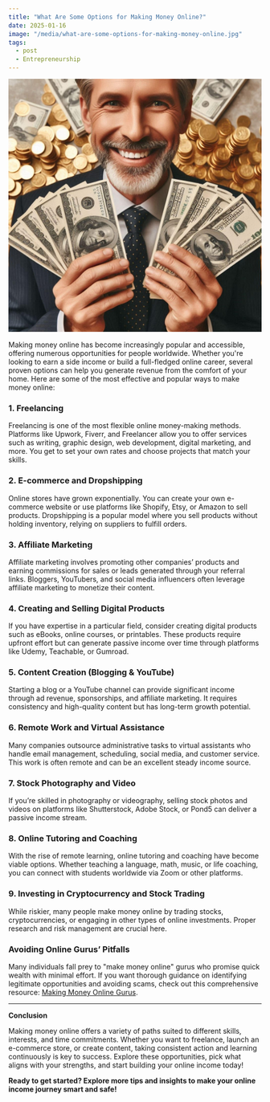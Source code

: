 ```yaml
---
title: "What Are Some Options for Making Money Online?"
date: 2025-01-16
image: "/media/what-are-some-options-for-making-money-online.jpg"
tags:
  - post
  - Entrepreneurship
---
```


![What Are Some Options for Making Money Online?](/media/what-are-some-options-for-making-money-online.jpg)

Making money online has become increasingly popular and accessible, offering numerous opportunities for people worldwide. Whether you're looking to earn a side income or build a full-fledged online career, several proven options can help you generate revenue from the comfort of your home. Here are some of the most effective and popular ways to make money online:

### 1. Freelancing
Freelancing is one of the most flexible online money-making methods. Platforms like Upwork, Fiverr, and Freelancer allow you to offer services such as writing, graphic design, web development, digital marketing, and more. You get to set your own rates and choose projects that match your skills.

### 2. E-commerce and Dropshipping
Online stores have grown exponentially. You can create your own e-commerce website or use platforms like Shopify, Etsy, or Amazon to sell products. Dropshipping is a popular model where you sell products without holding inventory, relying on suppliers to fulfill orders.

### 3. Affiliate Marketing
Affiliate marketing involves promoting other companies’ products and earning commissions for sales or leads generated through your referral links. Bloggers, YouTubers, and social media influencers often leverage affiliate marketing to monetize their content.

### 4. Creating and Selling Digital Products
If you have expertise in a particular field, consider creating digital products such as eBooks, online courses, or printables. These products require upfront effort but can generate passive income over time through platforms like Udemy, Teachable, or Gumroad.

### 5. Content Creation (Blogging & YouTube)
Starting a blog or a YouTube channel can provide significant income through ad revenue, sponsorships, and affiliate marketing. It requires consistency and high-quality content but has long-term growth potential.

### 6. Remote Work and Virtual Assistance
Many companies outsource administrative tasks to virtual assistants who handle email management, scheduling, social media, and customer service. This work is often remote and can be an excellent steady income source.

### 7. Stock Photography and Video
If you’re skilled in photography or videography, selling stock photos and videos on platforms like Shutterstock, Adobe Stock, or Pond5 can deliver a passive income stream.

### 8. Online Tutoring and Coaching
With the rise of remote learning, online tutoring and coaching have become viable options. Whether teaching a language, math, music, or life coaching, you can connect with students worldwide via Zoom or other platforms.

### 9. Investing in Cryptocurrency and Stock Trading
While riskier, many people make money online by trading stocks, cryptocurrencies, or engaging in other types of online investments. Proper research and risk management are crucial here.

### Avoiding Online Gurus’ Pitfalls
Many individuals fall prey to "make money online" gurus who promise quick wealth with minimal effort. If you want thorough guidance on identifying legitimate opportunities and avoiding scams, check out this comprehensive resource: [Making Money Online Gurus](https://supertotallyawesome.com/posts/make-money-online-gurus/).

---

**Conclusion**

Making money online offers a variety of paths suited to different skills, interests, and time commitments. Whether you want to freelance, launch an e-commerce store, or create content, taking consistent action and learning continuously is key to success. Explore these opportunities, pick what aligns with your strengths, and start building your online income today!

**Ready to get started? Explore more tips and insights to make your online income journey smart and safe!**

